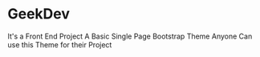 # GeekDev
It's a Front End Project
A Basic Single Page Bootstrap Theme
Anyone Can use this Theme for their Project
